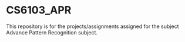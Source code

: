 # CS6103_APR
This repository is for the projects/assignments assigned for the subject Advance Pattern Recognition subject.
